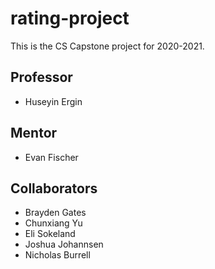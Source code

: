 # rating-project
This is the CS Capstone project for 2020-2021.

## Professor
- Huseyin Ergin

## Mentor
- Evan Fischer

## Collaborators
- Brayden Gates
- Chunxiang Yu
- Eli Sokeland
- Joshua Johannsen
- Nicholas Burrell
